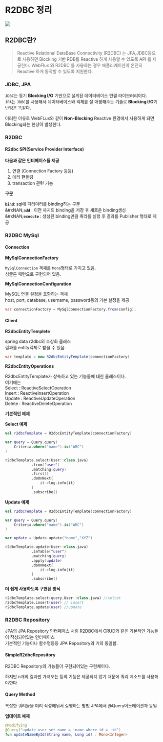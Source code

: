 # R2DBC 정리

![](https://velog.velcdn.com/images/van1164/post/537fa879-831b-4d57-842b-1105a732677c/image.png)

## R2DBC란? <a href="#r2dbc" id="r2dbc"></a>

> Reactive Relational DataBase Connectivity (R2DBC) 는 JPA,JDBC등으로 사용하던 Blocking 기반 RDB를 Reactive 하게 사용할 수 있도록 API 를 제공한다. WebFlux 와 R2DBC 를 사용하는 경우 애플리케이션이 온전히 Reactive 하게 동작할 수 있도록 지원한다.

### JDBC, JPA <a href="#jdbc-jpa" id="jdbc-jpa"></a>

`JDBC`는 동기 **Blocking I/O** 기반으로 설계된 데이터베이스 연결 라이브러리이다.\
`JPA`는 `JDBC`를 사용해서 데이터베이스와 객체를 잘 매핑해주는 기술로 **Blocking I/O**기반임은 똑같다.

이러한 이유로 WebFLux와 같이 **Non-Blocking** Reactive 환경에서 사용하게 되면 Blocking되는 현상이 발생한다.

### R2DBC <a href="#r2dbc" id="r2dbc"></a>

#### R2dbc SPI(Service Provider Interface) <a href="#r2dbc-spiservice-provider-interface" id="r2dbc-spiservice-provider-interface"></a>

**다음과 같은 인터페이스들 제공**

1. 연결 (Connection Factory 등등)
2. 에러 핸들링
3. transaction 관련 기능

**구문**

**`bind`**: sql에 파라미터를 binding하는 구문\
&#xNAN;**`add`** : 이전 까지의 binding을 저장 후 새로운 binding생성\
&#xNAN;**`execute`** : 생성된 binding만큼 쿼리를 실행 후 결과를 Publisher 형태로 제공

### R2DBC MySql <a href="#r2dbc-mysql" id="r2dbc-mysql"></a>

#### Connection <a href="#connection" id="connection"></a>

**MySqlConnectionFactory**

`MySqlConnection` 객체를 `Mono`형태로 가지고 있음.\
싱글톤 패턴으로 구현되어 있음.

**MySqlConnectionConfiguration**

MySQL 연결 설정을 포함하는 객체\
host, port, database, username, password등의 기본 설정을 제공

```java
var connectionFactory = MySqlConnectionFactory.from(config);
```

#### Client <a href="#client" id="client"></a>

**R2dbcEntityTemplete**

spring data r2dbc의 추상화 클래스\
결과를 entity객체로 받을 수 있음.

```java
var template = new R2dbcEntityTemplate(connectionFactory)
```

**R2dbcEntityOperations**

R2dbcEntityTemplate가 상속하고 있는 기능들에 대한 클래스이다.\
여기에는\
Select : ReactiveSelectOperation\
Insert : ReactiveInsertOperation\
Update : ReactiveUpdateOperation\
Delete : ReactiveDeleteOperation

**기본적인 예제**

**Select 예제**

```kotlin
val r2dbcTemplate = R2dbcEntityTemplate(connectionFactory)

var query = Query.query(
	Criteria.where("name").is("ABC")
)

r2dbcTemplate.select(User::class.java)
			.from("user")
            .matching(query)
            .first()
            .doOnNext{
				it->log.info{it}
            }
            .subscribe()
```

**Update 예제**

```kotlin
val r2dbcTemplate = R2dbcEntityTemplate(connectionFactory)

var query = Query.query(
	Criteria.where("name").is("ABC")
)

var update = Update.update("name","XYZ")

r2dbcTemplate.update(User::class.java)
			.inTable("user")
            .matching(query)
            .apply(update)
            .doOnNext{
				it->log.info{it}
            }
            .subscribe()
```

**더 쉽게 사용하도록 구현된 방식**

```kotlin
r2dbcTemplate.select(query,User::class.java) //selcet
r2dbcTemplate.insert(user) // insert
r2dbcTemplate.update(user) //update
```

### R2DBC Repository <a href="#r2dbc-repository" id="r2dbc-repository"></a>

JPA의 JPA Repository 인터페이스 처럼 R2DBC에서 CRUD와 같은 기본적인 기능들이 작성되어있는 인터페이스\
기본적인 기능이나 함수명등등 JPA Repository와 거의 동일함.

#### SimpleR2dbcRepository <a href="#simpler2dbcrepository" id="simpler2dbcrepository"></a>

R2DBC Repository의 기능들이 구현되어있는 구현체이다.

하지만 n개의 결과만 가져오는 등의 기능은 제공되지 않기 때문에 쿼리 메소드를 사용해야한다

#### Query Method <a href="#query-method" id="query-method"></a>

복잡한 쿼리들을 미리 작성해둬서 실행하는 방법 JPA에서 @Query어노테이션과 동일

**업데이트 예제**

```kotlin
@Modifying
@Query("update user set name = :name where id = :id")
fun updateNameById(String name, Long id) : Mono<Integer>
```
